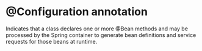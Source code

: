 # @Configuration annotation
Indicates that a class declares one or more @Bean methods and may be processed by the Spring container to generate bean definitions and service requests for those beans at runtime.


